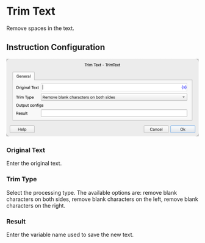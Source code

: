# Trim Text

Remove spaces in the text.

## Instruction Configuration

![General Configuration Dialog for Removing Spaces](trim_text_general_config.png)

### Original Text

Enter the original text.

### Trim Type

Select the processing type. The available options are: remove blank characters on both sides, remove blank characters on the left, remove blank characters on the right.

### Result

Enter the variable name used to save the new text.
